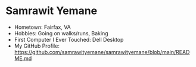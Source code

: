 # Samrawit Yemane


- Hometown: Fairfax, VA
- Hobbies: Going on walks/runs, Baking
- First Computer I Ever Touched: Dell Desktop 
- My GitHub Profile: https://github.com/samrawityemane/samrawityemane/blob/main/README.md
